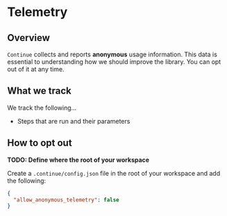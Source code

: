 # Telemetry

## Overview

`Continue` collects and reports **anonymous** usage information. This data is essential to understanding how we should improve the library. You can opt out of it at any time.

## What we track

We track the following...

- Steps that are run and their parameters

## How to opt out

**TODO: Define where the root of your workspace**

Create a `.continue/config.json` file in the root of your workspace and add the following:

```json
{
  "allow_anonymous_telemetry": false
}
```
